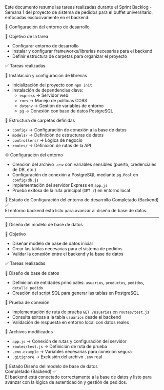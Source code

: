 Este documento resume las tareas realizadas durante el Sprint Backlog - Semana 1 del proyecto de sistema de pedidos para el buffet universitario, enfocadas exclusivamente en el backend.

🧾 Configuración del entorno de desarrollo  

🎯 Objetivo de la tarea  
- Configurar entorno de desarrollo  
- Instalar y configurar frameworks/librerías necesarias para el backend  
- Definir estructura de carpetas para organizar el proyecto  

✅ Tareas realizadas  

🔧 Instalación y configuración de librerías  
- Inicialización del proyecto con `npm init`  
- Instalación de dependencias clave:  
  - `express` → Servidor web  
  - `cors` → Manejo de políticas CORS  
  - `dotenv` → Gestión de variables de entorno  
  - `pg` → Conexión con base de datos PostgreSQL  

📁 Estructura de carpetas definidas  
- `config/` → Configuración de conexión a la base de datos  
- `models/` → Definición de estructuras de datos  
- `controllers/` → Lógica de negocio  
- `routes/` → Definición de rutas de la API  

⚙️ Configuración del entorno  
- Creación del archivo `.env` con variables sensibles (puerto, credenciales de DB, etc.)  
- Configuración de conexión a PostgreSQL mediante `pg.Pool` en `config/db.js`  
- Implementación del servidor Express en `app.js`  
- Prueba exitosa de la ruta principal (`GET /`) en entorno local  

📌 Estado de Configuración del entorno de desarrollo
 Completado (Backend) ✅  
El entorno backend está listo para avanzar al diseño de base de datos.

---

🧾 Diseño del modelo de base de datos  

🎯 Objetivo  
- Diseñar modelo de base de datos inicial  
- Crear las tablas necesarias para el sistema de pedidos  
- Validar la conexión entre el backend y la base de datos

✅ Tareas realizadas  

🧱 Diseño de base de datos  
- Definición de entidades principales: `usuarios`, `productos`, `pedidos`, `detalle_pedido`  
- Creación del script SQL para generar las tablas en PostgreSQL  

🧪 Prueba de conexión  
- Implementación de ruta de prueba `GET /usuarios` en `routes/test.js`  
- Consulta exitosa a la tabla `usuarios` desde el backend  
- Validación de respuesta en entorno local con datos reales  

📁 Archivos modificados  
- `app.js` → Conexión de rutas y configuración del servidor  
- `routes/test.js` → Definición de ruta de prueba  
- `.env.example` → Variables necesarias para conexión segura  
- `.gitignore` → Exclusión del archivo `.env` real

📌 Estado Diseño del modelo de base de datos  
Completado (Backend) ✅  
El backend está conectado correctamente a la base de datos y listo para avanzar con la lógica de autenticación y gestión de pedidos.
